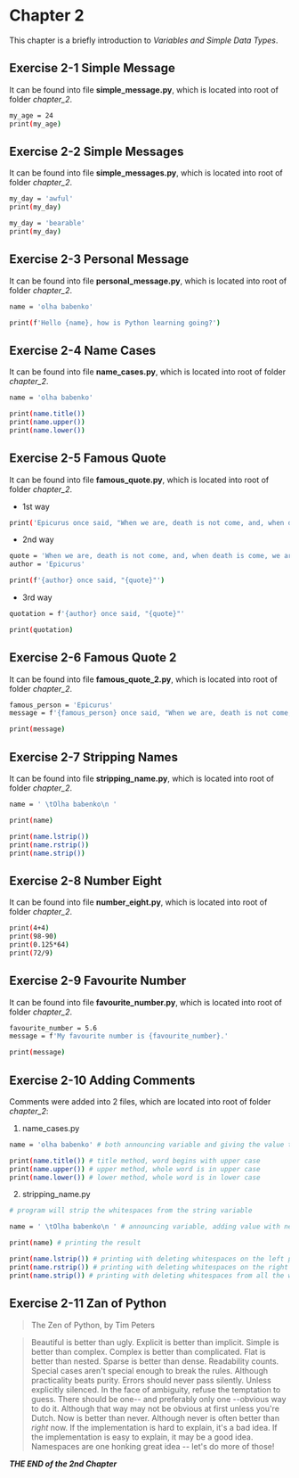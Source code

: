 # Chapter 2

This chapter is a briefly introduction to *Variables and Simple Data Types*.

## Exercise 2-1 Simple Message

It can be found into file **simple_message.py**, which is located into root of folder *chapter_2*.

```sh
my_age = 24
print(my_age)
```

## Exercise 2-2 Simple Messages

It can be found into file **simple_messages.py**, which is located into root of folder *chapter_2*.

```sh
my_day = 'awful'
print(my_day)

my_day = 'bearable'
print(my_day)
```

## Exercise 2-3 Personal Message

It can be found into file **personal_message.py**, which is located into root of folder *chapter_2*.

```sh
name = 'olha babenko'

print(f'Hello {name}, how is Python learning going?')
```

## Exercise 2-4 Name Cases

It can be found into file **name_cases.py**, which is located into root of folder *chapter_2*.

```sh
name = 'olha babenko'

print(name.title()) 
print(name.upper())
print(name.lower())
```

## Exercise 2-5 Famous Quote

It can be found into file **famous_quote.py**, which is located into root of folder *chapter_2*.

- 1st way
```sh
print('Epicurus once said, "When we are, death is not come, and, when death is come, we are not."')
```

- 2nd way

```sh
quote = 'When we are, death is not come, and, when death is come, we are not.'
author = 'Epicurus'

print(f'{author} once said, "{quote}"')
```

- 3rd way

```sh
quotation = f'{author} once said, "{quote}"'

print(quotation)
```

## Exercise 2-6 Famous Quote 2

It can be found into file **famous_quote_2.py**, which is located into root of folder *chapter_2*.

```sh
famous_person = 'Epicurus'
message = f'{famous_person} once said, "When we are, death is not come, and, when death is come, we are not."'

print(message)
```

## Exercise 2-7 Stripping Names

It can be found into file **stripping_name.py**, which is located into root of folder *chapter_2*.

```sh
name = ' \tOlha babenko\n '

print(name)

print(name.lstrip())
print(name.rstrip())
print(name.strip())
```

## Exercise 2-8 Number Eight

It can be found into file **number_eight.py**, which is located into root of folder *chapter_2*.

```sh
print(4+4)
print(98-90)
print(0.125*64)
print(72/9)
```

## Exercise 2-9 Favourite Number

It can be found into file **favourite_number.py**, which is located into root of folder *chapter_2*.

```sh
favourite_number = 5.6
message = f'My favourite number is {favourite_number}.'

print(message)
```

## Exercise 2-10 Adding Comments

Comments were added into 2 files, which are located into root of folder *chapter_2*:

1. name_cases.py

```sh
name = 'olha babenko' # both announcing variable and giving the value to it

print(name.title()) # title method, word begins with upper case
print(name.upper()) # upper method, whole word is in upper case
print(name.lower()) # lower method, whole word is in lower case
```

2. stripping_name.py

```sh
# program will strip the whitespaces from the string variable

name = ' \tOlha babenko\n ' # announcing variable, adding value with neccesary requirements

print(name) # printing the result

print(name.lstrip()) # printing with deleting whitespaces on the left part
print(name.rstrip()) # printing with deleting whitespaces on the right part
print(name.strip()) # printing with deleting whitespaces from all the word
```

## Exercise 2-11 Zan of Python

> The Zen of Python, by Tim Peters

> Beautiful is better than ugly.
> Explicit is better than implicit.
> Simple is better than complex.
> Complex is better than complicated.
> Flat is better than nested.
> Sparse is better than dense.
> Readability counts.
> Special cases aren't special enough to break the rules.
> Although practicality beats purity.
> Errors should never pass silently.
> Unless explicitly silenced.
> In the face of ambiguity, refuse the temptation to guess.
> There should be one-- and preferably only one --obvious way to do it.
> Although that way may not be obvious at first unless you're Dutch.
> Now is better than never.
> Although never is often better than *right* now.
> If the implementation is hard to explain, it's a bad idea.
> If the implementation is easy to explain, it may be a good idea.
> Namespaces are one honking great idea -- let's do more of those!

***THE END of the 2nd Chapter***